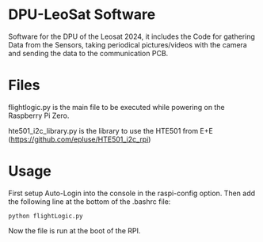 # DPU-LeoSat Software

Software for the DPU of the Leosat 2024, it includes the Code for gathering Data from the Sensors, taking periodical pictures/videos with the camera and sending the data to the communication PCB.


# Files
flightlogic.py is the main file to be executed while powering on the Raspberry Pi Zero.

hte501_i2c_library.py is the library to use the HTE501 from E+E (https://github.com/epluse/HTE501_i2c_rpi)

# Usage

First setup Auto-Login into the console in the raspi-config option.
Then add the following line at the bottom of the .bashrc file:
```
python flightLogic.py
```

Now the file is run at the boot of the RPI.